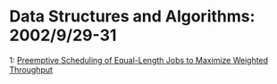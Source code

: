 # Data Structures and Algorithms: 2002/9/29-31  
1: [Preemptive Scheduling of Equal-Length Jobs to Maximize Weighted  Throughput](https://doi.org/10.48550/arXiv.cs/0209033)  